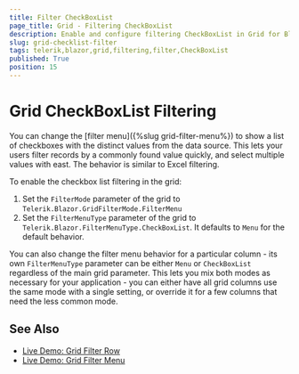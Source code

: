 ```yaml
---
title: Filter CheckBoxList
page_title: Grid - Filtering CheckBoxList
description: Enable and configure filtering CheckBoxList in Grid for Blazor.
slug: grid-checklist-filter
tags: telerik,blazor,grid,filtering,filter,CheckBoxList
published: True
position: 15
---
```


# Grid CheckBoxList Filtering

You can change the [filter menu]({%slug grid-filter-menu%}) to show a list of checkboxes with the distinct values from the data source. This lets your users filter records by a commonly found value quickly, and select multiple values with east. The behavior is similar to Excel filtering.

To enable the checkbox list filtering in the grid:

1. Set the `FilterMode` parameter of the grid to `Telerik.Blazor.GridFilterMode.FilterMenu`
1. Set the `FilterMenuType` parameter of the grid to `Telerik.Blazor.FilterMenuType.CheckBoxList`. It defaults to `Menu` for the default behavior.

You can also change the filter menu behavior for a particular column - its own `FilterMenuType` parameter can be either `Menu` or `CheckBoxList` regardless of the main grid parameter. This lets you mix both modes as necessary for your application - you can either have all grid columns use the same mode with a single setting, or override it for a few columns that need the less common mode.





## See Also

  * [Live Demo: Grid Filter Row](https://demos.telerik.com/blazor-ui/grid/filter-row)
  * [Live Demo: Grid Filter Menu](https://demos.telerik.com/blazor-ui/grid/filter-menu)
